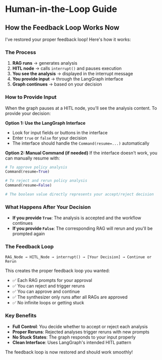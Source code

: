 # Human-in-the-Loop Guide

## How the Feedback Loop Works Now

I've restored your proper feedback loop! Here's how it works:

### **The Process**

1. **RAG runs** → generates analysis
2. **HITL node** → calls `interrupt()` and pauses execution
3. **You see the analysis** → displayed in the interrupt message
4. **You provide input** → through the LangGraph interface
5. **Graph continues** → based on your decision

### **How to Provide Input**

When the graph pauses at a HITL node, you'll see the analysis content. To provide your decision:

**Option 1: Use the LangGraph Interface**
- Look for input fields or buttons in the interface
- Enter `true` or `false` for your decision
- The interface should handle the `Command(resume=...)` automatically

**Option 2: Manual Command (if needed)**
If the interface doesn't work, you can manually resume with:
```python
# To approve policy analysis
Command(resume=True)

# To reject and rerun policy analysis  
Command(resume=False)

# The boolean value directly represents your accept/reject decision
```

### **What Happens After Your Decision**

- **If you provide `True`**: The analysis is accepted and the workflow continues
- **If you provide `False`**: The corresponding RAG will rerun and you'll be prompted again

### **The Feedback Loop**

```
RAG_Node → HITL_Node → interrupt() → [Your Decision] → Continue or Rerun
```

This creates the proper feedback loop you wanted:
- ✅ Each RAG prompts for your approval
- ✅ You can reject and trigger reruns
- ✅ You can approve and continue
- ✅ The synthesizer only runs after all RAGs are approved
- ✅ No infinite loops or getting stuck

### **Key Benefits**

- **Full Control**: You decide whether to accept or reject each analysis
- **Proper Reruns**: Rejected analyses trigger reruns with new prompts
- **No Stuck States**: The graph responds to your input properly
- **Clean Interface**: Uses LangGraph's intended HITL pattern

The feedback loop is now restored and should work smoothly!
